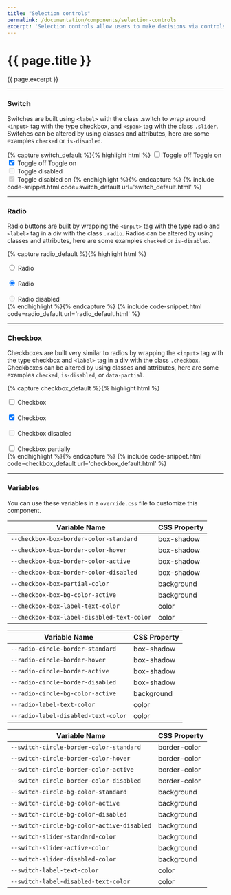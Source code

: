 ```yaml
---
title: "Selection controls"
permalink: /documentation/components/selection-controls
excerpt: 'Selection controls allow users to make decisions via controls such as switches, radio buttons, and checkboxes.'
---
```



# {{ page.title }}
{{ page.excerpt }}


***


### Switch
Switches are built using `<label>` with the class .switch to wrap around `<input>` tag with the type checkbox, and `<span>` tag with the class `.slider`. Switches can be altered by using classes and attributes, here are some examples `checked` or `is-disabled`.

{% capture switch_default %}{% highlight html %}
<label class="switch">
<input type="checkbox" />
<span class="slider"></span>
<span class="off label">Toggle off</span>
<span class="on label">Toggle on</span>
</label>
<br>
<label class="switch">
<input type="checkbox" checked="" />
<span class="slider"></span>
<span class="off label">Toggle off</span>
<span class="on label">Toggle on</span>
</label>
<br>
<label class="switch">
<input type="checkbox" disabled="" />
<span class="slider"></span>
<span class="label">Toggle disabled</span>
</label>
<br>
<label class="switch">
<input type="checkbox" checked="" disabled="" />
<span class="slider"></span>
<span class="label">Toggle disabled on</span>
</label>
{% endhighlight %}{% endcapture %}
{% include code-snippet.html code=switch_default url='switch_default.html' %}


***


### Radio
Radio buttons are built by wrapping the `<input>` tag with the type radio and `<label>` tag in a div with the class `.radio`. Radios can be altered by using classes and attributes, here are some examples `checked` or `is-disabled`.

{% capture radio_default %}{% highlight html %}
<div class="radio">
<input type="radio" value="A" name="sample" id="radio-sample-a" />
<label for="radio-sample-a">Radio</label>
</div>
<br>
<div class="radio">
<input type="radio" value="B" name="sample" id="radio-sample-b" checked="" />
<label for="radio-sample-b">Radio</label>
</div>
<br>
<div class="radio">
<input type="radio" value="C" name="sample" id="radio-sample-c" disabled="" />
<label for="radio-sample-c">Radio disabled</label>
</div>
{% endhighlight %}{% endcapture %}
{% include code-snippet.html code=radio_default url='radio_default.html' %}


***


### Checkbox
  Checkboxes are built very similar to radios by wrapping the `<input>` tag with the type checkbox and `<label>` tag in a div with the class `.checkbox`. Checkboxes can be altered by using classes and attributes, here are some examples `checked`, `is-disabled`, or `data-partial`.

{% capture checkbox_default %}{% highlight html %}
<div class="checkbox">
<input id="denali-checkbox-1" type="checkbox" value="value1" />
<label for="denali-checkbox-1">Checkbox</label>
</div>
<br>
<div class="checkbox">
<input id="denali-checkbox-2" type="checkbox" value="value1" checked="" />
<label for="denali-checkbox-2">Checkbox</label>
</div>
<br>
<div class="checkbox">
<input id="denali-checkbox-2" type="checkbox" value="value1" disabled="" />
<label for="denali-checkbox-2">Checkbox disabled</label>
</div>
<br>
<div class="checkbox">
<input id="denali-checkbox-5" type="checkbox" value="value1" data-partial="" />
<label for="denali-checkbox-5">Checkbox partially</label>
</div>
{% endhighlight %}{% endcapture %}
{% include code-snippet.html code=checkbox_default url='checkbox_default.html' %}


***


### Variables
You can use these variables in a `override.css` file to customize this component.

|Variable Name|CSS Property|
| - | - |
|`--checkbox-box-border-color-standard`| box-shadow|
|`--checkbox-box-border-color-hover`| box-shadow|
|`--checkbox-box-border-color-active`| box-shadow|
|`--checkbox-box-border-color-disabled`| box-shadow|
|`--checkbox-box-partial-color`| background|
|`--checkbox-box-bg-color-active`| background|
|`--checkbox-box-label-text-color`| color|
|`--checkbox-box-label-disabled-text-color`| color|

|Variable Name|CSS Property|
| - | - |
|`--radio-circle-border-standard`| box-shadow|
|`--radio-circle-border-hover`| box-shadow|
|`--radio-circle-border-active`| box-shadow|
|`--radio-circle-border-disabled`| box-shadow|
|`--radio-circle-bg-color-active`| background|
|`--radio-label-text-color`| color|
|`--radio-label-disabled-text-color`| color|

|Variable Name|CSS Property|
| - | - |
|`--switch-circle-border-color-standard`| border-color|
|`--switch-circle-border-color-hover`| border-color|
|`--switch-circle-border-color-active`| border-color|
|`--switch-circle-border-color-disabled`| border-color|
|`--switch-circle-bg-color-standard`| background|
|`--switch-circle-bg-color-active`| background|
|`--switch-circle-bg-color-disabled`| background|
|`--switch-circle-bg-color-active-disabled`| background|
|`--switch-slider-standard-color`| background|
|`--switch-slider-active-color`| background|
|`--switch-slider-disabled-color`| background|
|`--switch-label-text-color`| color|
|`--switch-label-disabled-text-color`| color|

